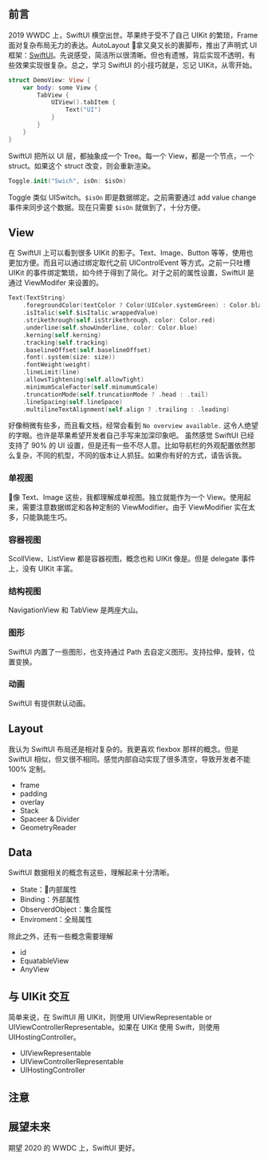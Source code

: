 ## 前言

2019 WWDC 上，SwiftUI 横空出世。苹果终于受不了自己 UIKit 的繁琐，Frame 面对复杂布局无力的表达。AutoLayout 拿又臭又长的裹脚布，推出了声明式 UI 框架：[SwiftUI](https://developer.apple.com/documentation/swiftui)。先说感受，简洁所以很清晰。但也有遗憾，背后实现不透明，有些效果实现很复杂。总之，学习 SwiftUI 的小技巧就是，忘记 UIKit，从零开始。

```swift
struct DemoView: View {
    var body: some View {
        TabView {
            UIView().tabItem {
                Text("UI")
            }
        }
    }
}
```

SwiftUI 把所以 UI 层，都抽象成一个 Tree。每一个 View，都是一个节点，一个 struct。如果这个 struct 改变，则会重新渲染。

```swift
Toggle.init("Swich", isOn: $isOn)
```

Toggle 类似 UISwitch。`$isOn` 即是数据绑定。之前需要通过 add value change 事件来同步这个数据。现在只需要 `$isOn` 就做到了，十分方便。

## View

在 SwiftUI 上可以看到很多 UIKit 的影子。Text、Image、Button 等等，使用也更加方便。而且可以通过绑定取代之前 UIControlEvent 等方式。之前一只吐槽 UIKit 的事件绑定繁琐，如今终于得到了简化。对于之前的属性设置，SwiftUI 是通过 ViewModifer 来设置的。
```Swift
Text(TextString)
    .foregroundColor(textColor ? Color(UIColor.systemGreen) : Color.black)
    .isItalic(self.$isItalic.wrappedValue)
    .strikethrough(self.isStrikethrough, color: Color.red)
    .underline(self.showUnderline, color: Color.blue)
    .kerning(self.kerning)
    .tracking(self.tracking)
    .baselineOffset(self.baselineOffset)
    .font(.system(size: size))
    .fontWeight(weight)
    .lineLimit(line)
    .allowsTightening(self.allowTight)
    .minimumScaleFactor(self.minumumScale)
    .truncationMode(self.truncationMode ? .head : .tail)
    .lineSpacing(self.lineSpace)
    .multilineTextAlignment(self.align ? .trailing : .leading)
```
好像稍微有些多，而且看文档，经常会看到 `No overview available.` 这令人绝望的字眼。也许是苹果希望开发者自己手写来加深印象吧。
虽然感觉 SwiftUI 已经支持了 90% 的 UI 设置，但是还有一些不尽人意。比如导航栏的外观配置依然那么复杂，不同的机型，不同的版本让人抓狂。如果你有好的方式，请告诉我。

### 单视图

像 Text、Image 这些，我都理解成单视图。独立就能作为一个 View。使用起来，需要注意数据绑定和各种定制的 ViewModifier。由于 ViewModifier 实在太多，只能孰能生巧。

### 容器视图

ScollView、ListView 都是容器视图，概念也和 UIKit 像是。但是 delegate 事件上，没有 UIKit 丰富。

### 结构视图

NavigationView 和 TabView 是两座大山。

### 图形

SwiftUI 内置了一些图形，也支持通过 Path 去自定义图形。支持拉伸，旋转，位置变换。

### 动画

SwiftUI 有提供默认动画。

## Layout

我认为 SwiftUI 布局还是相对复杂的。我更喜欢 flexbox 那样的概念。但是 SwiftUI 相似，但又很不相同。感觉内部自动实现了很多清空，导致开发者不能 100% 定制。

- frame
- padding
- overlay
- Stack
- Spaceer & Divider
- GeometryReader

## Data

SwiftUI 数据相关的概念有这些，理解起来十分清晰。

- State：内部属性
- Binding：外部属性
- ObserverdObject：集合属性
- Enviroment：全局属性

除此之外，还有一些概念需要理解

- id
- EquatableView
- AnyView

## 与 UIKit 交互

简单来说，在 SwiftUI 用 UIKit，则使用 UIViewRepresentable or UIViewControllerRepresentable。如果在 UIKit 使用 Swift，则使用 UIHostingController。

- UIViewRepresentable
- UIViewControllerRepresentable
- UIHostingController

## 注意

## 展望未来

期望 2020 的 WWDC 上，SwiftUI 更好。
